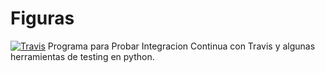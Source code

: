 # Figuras
[![Travis](https://travis-ci.org/luisoftgb28/Figuras.svg)](https://travis-ci.org/luisoftgb28/Figuras.svg)
Programa para Probar Integracion Continua con Travis y algunas herramientas de testing en python.
